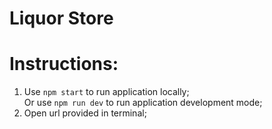 # Liquor Store

#  Instructions: 

1. Use `npm start` to run application locally; </br>
   Or use `npm run dev` to run application development mode;
2. Open url provided in terminal;
